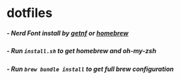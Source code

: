 # dotfiles
##### - Nerd Font install by [getnf](https://github.com/getnf/getnf) or [homebrew](https://brew.sh/) 
##### -  Run `install.sh` to get homebrew and oh-my-zsh

##### - Run `brew bundle install` to get full brew configuration

